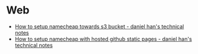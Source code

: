 # Web
- [How to setup namecheap towards s3 bucket - daniel han's technical notes](./web/how-to-setup-namecheap-towards-s3-bucket.md)
- [How to setup namecheap with hosted github static pages - daniel han's technical notes](./web/how-to-setup-namecheap-with-hosted-github-static-pages.md)
